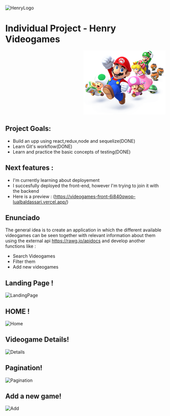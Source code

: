 ![HenryLogo](https://d31uz8lwfmyn8g.cloudfront.net/Assets/logo-henry-white-lg.png)

# Individual Project - Henry Videogames

<p align="right">
  <img height="200" src="./videogame.png" />
</p>

## Project Goals: 

- Build an upp using react,redux,node and sequelize(DONE)
- Learn Git's workflow(DONE)
- Learn and practice the basic concepts of testing(DONE)

## Next features :

- I'm currently learning about deployement
- I succesfully deployed the front-end, however I'm trying to join it with the backend
- Here is a preview : (https://videogames-front-6i840qwop-lualbaldassari.vercel.app/)

## Enunciado

The general idea is to create an application in which the different available videogames can be seen together with relevant information about them using the external api https://rawg.io/apidocs and develop another functions like :

- Search Videogames
- Filter them
- Add new videogames


## Landing Page !
![LandingPage](https://user-images.githubusercontent.com/35942892/201695671-65424497-2f09-4e68-bf72-d68a4ad27ff3.gif)

## HOME !
![Home](https://user-images.githubusercontent.com/35942892/199513677-8b6b66b0-39c1-4826-8538-16e9cc7e52e9.PNG)

## Videogame Details!
![Details](https://user-images.githubusercontent.com/35942892/199514346-538a0e96-9036-4b0b-93aa-0a6f7db64749.PNG)

## Pagination!
![Pagination](https://user-images.githubusercontent.com/35942892/199514724-e68972c6-5a23-4b74-8d72-7b3e09c18f24.PNG)

## Add a new game!
![Add](https://user-images.githubusercontent.com/35942892/199514980-696b198e-b736-40c7-9da9-b72e37d2a11c.PNG)




